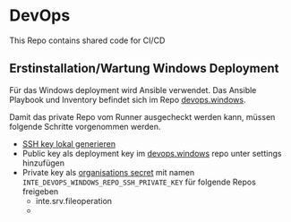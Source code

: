 # DevOps
This Repo contains shared code for CI/CD


## Erstinstallation/Wartung Windows Deployment
Für das Windows deployment wird Ansible verwendet. 
Das Ansible Playbook und Inventory befindet sich im Repo [devops.windows](https://github.com/mmz-srf/inte.devops.windows). 

Damit das private Repo vom Runner ausgecheckt werden kann, müssen folgende Schritte vorgenommen werden.

* [SSH key lokal generieren](https://docs.github.com/en/authentication/connecting-to-github-with-ssh/generating-a-new-ssh-key-and-adding-it-to-the-ssh-agent#generating-a-new-ssh-key)
* Public key als deployment key im [devops.windows](https://github.com/mmz-srf/inte.devops.windows) repo unter settings hinzufügen
* Private key als [organisations secret](https://github.com/organizations/mmz-srf/settings/secrets/actions) mit namen `INTE_DEVOPS_WINDOWS_REPO_SSH_PRIVATE_KEY` für folgende Repos freigeben
  * inte.srv.fileoperation
  * 

